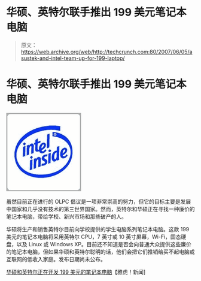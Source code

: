# 华硕、英特尔联手推出 199 美元笔记本电脑

> 原文：<https://web.archive.org/web/http://techcrunch.com:80/2007/06/05/asustek-and-intel-team-up-for-199-laptop/>

# 华硕、英特尔联手推出 199 美元笔记本电脑

![](img/9deee8491214cf15d31884e4a639ccad.png)

虽然目前正在进行的 OLPC 倡议是一项非常崇高的努力，但它的目标主要是发展中国家和几乎没有技术的第三世界国家。然而，英特尔和华硕正在寻找一种廉价的笔记本电脑，带给学校、新兴市场和那些破产的人。

华硕将生产和销售英特尔目前向学校提供的学生电脑系列笔记本电脑。这款 199 美元的笔记本电脑将采用英特尔 CPU，7 英寸或 10 英寸屏幕，Wi-Fi，固态硬盘，以及 Linux 或 Windows XP。目前还不知道是否会向普通大众提供这些廉价的笔记本电脑，但如果华硕和英特尔聪明的话，他们会把它们推销给买不起电脑或互联网的低收入家庭。发布日期尚未公布。

[华硕和英特尔正在开发 199 美元的笔记本电脑](https://web.archive.org/web/20210302013218/http://news.yahoo.com/s/infoworld/20070605/tc_infoworld/89101)【雅虎！新闻]